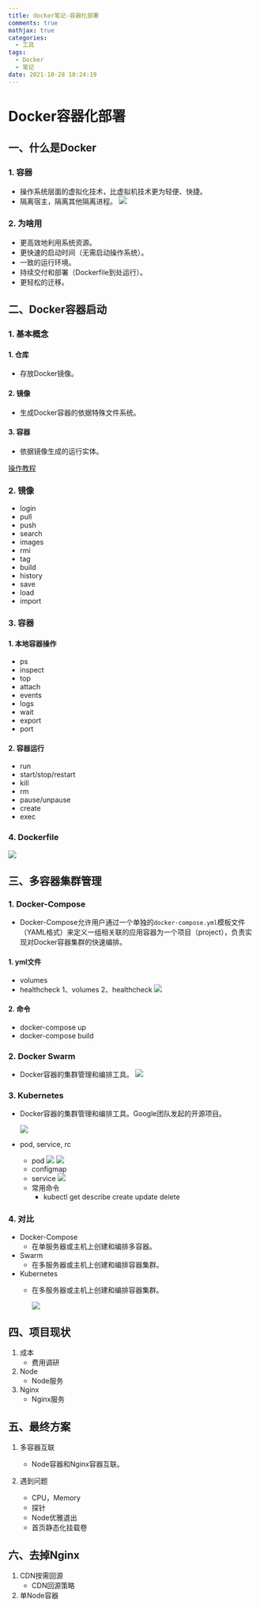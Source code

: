 ```yaml
---
title: docker笔记-容器化部署
comments: true
mathjax: true
categories:
  - 工具
tags:
  - Docker
  - 笔记
date: 2021-10-28 10:24:19
---
```

# Docker容器化部署

## 一、什么是Docker

### 1. 容器
- 操作系统层面的虚拟化技术，比虚拟机技术更为轻便、快捷。
- 隔离宿主，隔离其他隔离进程。
  ![](/images/docker/1.png)
### 2. 为啥用
- 更高效地利用系统资源。
- 更快速的启动时间（无需启动操作系统）。
- 一致的运行环境。
- 持续交付和部署（Dockerfile到处运行）。
- 更轻松的迁移。

## 二、Docker容器启动

### 1. 基本概念

#### 1. 仓库
- 存放Docker镜像。

#### 2. 镜像
- 生成Docker容器的依据特殊文件系统。

#### 3. 容器
- 依据镜像生成的运行实体。

[操作教程](https://www.runoob.com/docker/docker-login-command.html)

### 2. 镜像
- login
- pull
- push
- search
- images
- rmi
- tag
- build
- history
- save
- load
- import

### 3. 容器
#### 1. 本地容器操作
- ps
- inspect
- top
- attach
- events
- logs
- wait
- export
- port

#### 2. 容器运行
- run
- start/stop/restart
- kill
- rm
- pause/unpause
- create
- exec

### 4. Dockerfile

  ![](/images/docker/2.png)


## 三、多容器集群管理

### 1. Docker-Compose
- Docker-Compose允许用户通过一个单独的`docker-compose.yml`模板文件（YAML格式）来定义一组相关联的应用容器为一个项目（project），负责实现对Docker容器集群的快速编排。

#### 1. yml文件
- volumes
- healthcheck
    1、volumes
    2、healthcheck
  ![](/images/docker/3.png)



#### 2. 命令
- docker-compose up
- docker-compose build

### 2. Docker Swarm
- Docker容器的集群管理和编排工具。
  ![](/images/docker/4.png)

### 3. Kubernetes
- Docker容器的集群管理和编排工具。Google团队发起的开源项目。

  ![](/images/docker/5.png)

- pod, service, rc
  - pod
    ![](/images/docker/6.png)
    ![](/images/docker/7.png)
  - configmap
  - service
    ![](/images/docker/8.png)
  - 常用命令
    - kubectl get describe create update delete

### 4. 对比
- Docker-Compose
  - 在单服务器或主机上创建和编排多容器。
- Swarm
  - 在多服务器或主机上创建和编排容器集群。
- Kubernetes
  - 在多服务器或主机上创建和编排容器集群。

    ![](/images/docker/9.png)

## 四、项目现状
1. 成本
   - 费用调研
2. Node
   - Node服务
3. Nginx
   - Nginx服务

## 五、最终方案
1. 多容器互联
   - Node容器和Nginx容器互联。

2. 遇到问题
   - CPU，Memory
   - 探针
   - Node优雅退出
   - 首页静态化挂载卷

## 六、去掉Nginx

1. CDN按需回源
   - CDN回源策略
2. 单Node容器